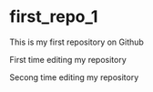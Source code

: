 # first_repo_1
This is my first repository on Github


First time editing my repository

Secong time editing my repository
